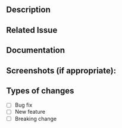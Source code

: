 ## Description

## Related Issue

## Documentation

## Screenshots (if appropriate):

## Types of changes

- [ ] Bug fix
- [ ] New feature
- [ ] Breaking change
